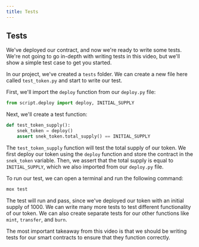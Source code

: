 ```yaml
---
title: Tests
---
```


## Tests

We've deployed our contract, and now we're ready to write some tests. We're not going to go in-depth with writing tests in this video, but we'll show a simple test case to get you started. 

In our project, we've created a `tests` folder. We can create a new file here called `test_token.py` and start to write our test.

First, we'll import the `deploy` function from our `deploy.py` file:

```python
from script.deploy import deploy, INITIAL_SUPPLY
```

Next, we'll create a test function:

```python
def test_token_supply():
    snek_token = deploy()
    assert snek_token.total_supply() == INITIAL_SUPPLY
```

The `test_token_supply` function will test the total supply of our token. We first deploy our token using the `deploy` function and store the contract in the `snek_token` variable.  Then, we assert that the total supply is equal to `INITIAL_SUPPLY`, which we also imported from our `deploy.py` file.

To run our test, we can open a terminal and run the following command:

```bash
mox test
```

The test will run and pass, since we've deployed our token with an initial supply of 1000.  We can write many more tests to test different functionality of our token.  We can also create separate tests for our other functions like `mint`, `transfer`, and `burn`.

The most important takeaway from this video is that we should be writing tests for our smart contracts to ensure that they function correctly. 
